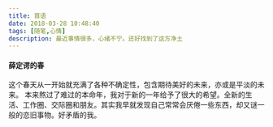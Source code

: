 ```yaml
---
title: 首语
date: 2018-03-28 10:48:40
tags: [随笔,心情]
description: 最近事情很多，心绪不宁。还好找到了这方净土
---
```


#### 薛定谔的春
这个春天从一开始就充满了各种不确定性，包含期待美好的未来，亦或是平淡的未来。
本来熬过了难过的本命年，我对于新的一年给予了很大的希望。全新的生活、工作圈、交际圈和朋友。其实我早就发现自己常常会厌倦一些东西，却又谜一般的恋旧事物。好矛盾的我。
<!-- 为了重新找工作，我也起早贪黑了一周。真的是身心交瘁，很多东西知道却又不能自圆其说，这在面试官面前是最为致命的。
最终是我不够有信心，总觉得好厂子看不上我的水平，尤其是京东hr不明不白的拒绝了我。所以在老大提出加薪的诱惑下，我就只好留下来。
由于工作刚稳定，房子又成了心头的一块石头。因为我感觉自己的入住很大的影响到了有着金子般心灵的室友，真的于心不忍。每次看她睡不好，总觉得是自己的问题。越是急于找个住的却越找不到。
至于对象的事情，总觉得月老从来都没看见过我。我觉得自己还行啊，如果我是男生，我会喜欢自己的啊。可是现实往往是终究无果。
心里很慌，也有点累。 -->